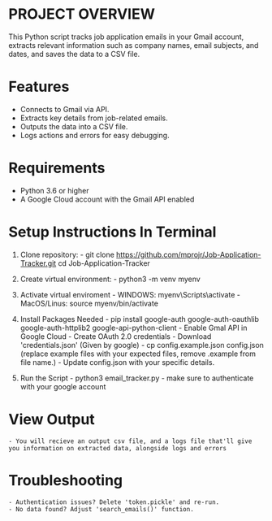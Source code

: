 # PROJECT OVERVIEW #
This Python script tracks job application emails in your Gmail account, extracts relevant information such as company names, email subjects, and dates, and saves the data to a CSV file.

# Features #
 - Connects to Gmail via API.
 - Extracts key details from job-related emails.
 - Outputs the data into a CSV file.
 - Logs actions and errors for easy debugging.

# Requirements #
 - Python 3.6 or higher
 - A Google Cloud account with the Gmail API enabled

 # Setup Instructions In Terminal #
  1. Clone repository:
    - git clone https://github.com/mprojr/Job-Application-Tracker.git
  cd Job-Application-Tracker

  2. Create virtual environment:
    - python3 -m venv myenv

  3. Activate virtual enviroment
    - WINDOWS: myenv\Scripts\activate
    - MacOS/Linus: source myenv/bin/activate

  4. Install Packages Needed
    - pip install google-auth google-auth-oauthlib google-auth-httplib2 google-api-python-client
    - Enable Gmal API in Google Cloud
    - Create OAuth 2.0 credentials
    - Download 'credentials.json' (Given by google)
    - cp config.example.json config.json (replace example files with your expected files, remove .example from file name.)
    - Update config.json with your specific details.

  5. Run the Script
    - python3 email_tracker.py
    - make sure to authenticate with your google account

  # View Output #
    - You will recieve an output csv file, and a logs file that'll give you information on extracted data, alongside logs and errors

  # Troubleshooting #
    - Authentication issues? Delete 'token.pickle' and re-run.
    - No data found? Adjust 'search_emails()' function.

